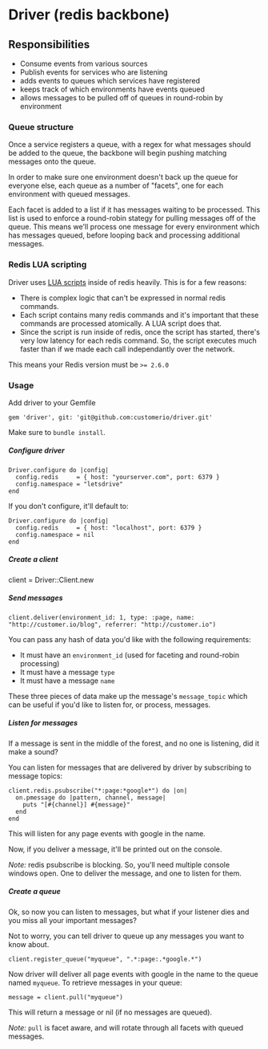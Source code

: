 # Driver (redis backbone)

## Responsibilities

* Consume events from various sources
* Publish events for services who are listening
* adds events to queues which services have registered
* keeps track of which environments have events queued
* allows messages to be pulled off of queues in round-robin by environment

### Queue structure

Once a service registers a queue, with a regex for what messages should be
added to the queue, the backbone will begin pushing matching messages onto the queue.

In order to make sure one environment doesn't back up the queue for everyone else,
each queue as a number of "facets", one for each environment with queued messages.

Each facet is added to a list if it has messages waiting to be processed. This list
is used to enforce a round-robin stategy for pulling messages off of the queue. This
means we'll process one message for every environment which has messages queued, before
looping back and processing additional messages.

### Redis LUA scripting

Driver uses [LUA scripts](http://redis.io/commands/eval) inside of redis heavily. This is for a few reasons:

* There is complex logic that can't be expressed in normal redis commands.
* Each script contains many redis commands and it's important that these
commands are processed atomically.  A LUA script does that.
* Since the script is run inside of redis, once the script has started,
there's very low latency for each redis command.  So, the script executes
much faster than if we made each call independantly over the network.

This means your Redis version must be `>= 2.6.0`

### Usage

 Add driver to your Gemfile

    gem 'driver', git: 'git@github.com:customerio/driver.git'

Make sure to `bundle install`.

##### Configure driver

    Driver.configure do |config|
      config.redis     = { host: "yourserver.com", port: 6379 }
      config.namespace = "letsdrive"
    end

If you don't configure, it'll default to:

    Driver.configure do |config|
      config.redis     = { host: "localhost", port: 6379 }
      config.namespace = nil
    end

##### Create a client

   client = Driver::Client.new

##### Send messages

    client.deliver(environment_id: 1, type: :page, name: "http://customer.io/blog", referrer: "http://customer.io")

You can pass any hash of data you'd like with the following requirements:

* It must have an `environment_id` (used for faceting and round-robin processing)
* It must have a message `type`
* It must have a message `name`

These three pieces of data make up the message's `message_topic` which
can be useful if you'd like to listen for, or process, messages.

##### Listen for messages

If a message is sent in the middle of the forest, and no one is listening, did it make a sound?

You can listen for messages that are delivered by driver by subscribing to message topics:

    client.redis.psubscribe("*:page:*google*") do |on|
      on.pmessage do |pattern, channel, message|
        puts "[#{channel}] #{message}"
      end
    end

This will listen for any page events with google in the name.

Now, if you deliver a message, it'll be printed out on the console.

*Note:* redis psubscribe is blocking. So, you'll need multiple console windows open.
One to deliver the message, and one to listen for them.

##### Create a queue

Ok, so now you can listen to messages, but what if your listener dies and you miss all your important messages?

Not to worry, you can tell driver to queue up any messages you want to know about.

    client.register_queue("myqueue", ".*:page:.*google.*")

Now driver will deliver all page events with google in the name to the queue named `myqueue`. To retrieve messages
in your queue:

    message = client.pull("myqueue")

This will return a message or nil (if no messages are queued).

*Note:* `pull` is facet aware, and will rotate through all facets with queued messages.
